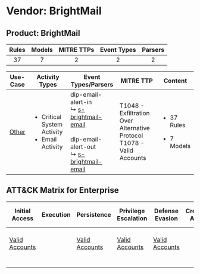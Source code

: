Vendor: BrightMail
==================
Product: BrightMail
-------------------
| Rules | Models | MITRE TTPs | Event Types | Parsers |
|:-----:|:------:|:----------:|:-----------:|:-------:|
|  37   |   7    |     2      |      2      |    2    |

|               Use-Case                | Activity Types                                                    | Event Types/Parsers                                                                                                                                                                                       | MITRE TTP                                                                    | Content                                              |
|:-------------------------------------:| ----------------------------------------------------------------- | --------------------------------------------------------------------------------------------------------------------------------------------------------------------------------------------------------- | ---------------------------------------------------------------------------- | ---------------------------------------------------- |
| [Other](../UseCases/usecase_other.md) | <ul><li>Critical System Activity</li><li>Email Activity</li></ul> |  dlp-email-alert-in<br> ↳ [s-brightmail-email](../Parsers/parserContent_s-brightmail-email.md)<br><br> dlp-email-alert-out<br> ↳ [s-brightmail-email](../Parsers/parserContent_s-brightmail-email.md)<br> | T1048 - Exfiltration Over Alternative Protocol<br>T1078 - Valid Accounts<br> | <ul><li>37 Rules</li></ul><ul><li>7 Models</li></ul> |

ATT&CK Matrix for Enterprise
----------------------------
| Initial Access                                                      | Execution | Persistence                                                         | Privilege Escalation                                                | Defense Evasion                                                     | Credential Access | Discovery | Lateral Movement | Collection | Command and Control | Exfiltration                                                                                | Impact |
| ------------------------------------------------------------------- | --------- | ------------------------------------------------------------------- | ------------------------------------------------------------------- | ------------------------------------------------------------------- | ----------------- | --------- | ---------------- | ---------- | ------------------- | ------------------------------------------------------------------------------------------- | ------ |
| [Valid Accounts](https://attack.mitre.org/techniques/T1078)<br><br> |           | [Valid Accounts](https://attack.mitre.org/techniques/T1078)<br><br> | [Valid Accounts](https://attack.mitre.org/techniques/T1078)<br><br> | [Valid Accounts](https://attack.mitre.org/techniques/T1078)<br><br> |                   |           |                  |            |                     | [Exfiltration Over Alternative Protocol](https://attack.mitre.org/techniques/T1048)<br><br> |        |
